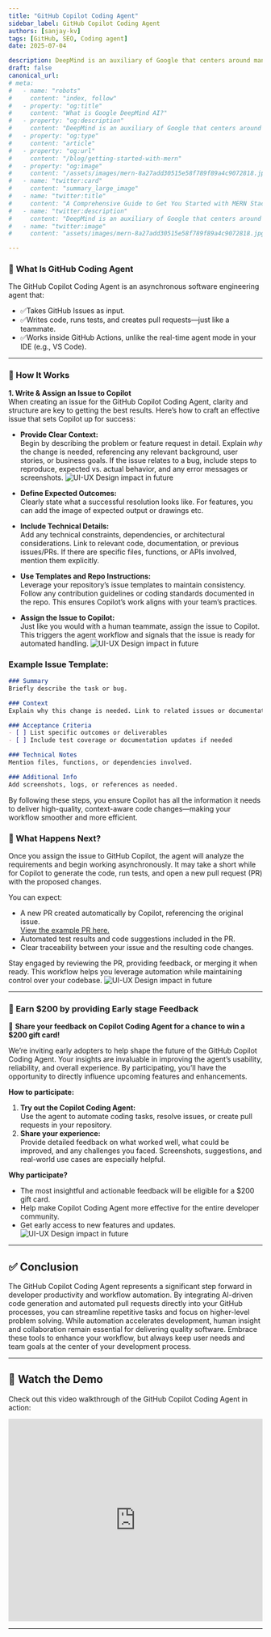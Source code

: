 ```yaml
---
title: "GitHub Copilot Coding Agent"
sidebar_label: GitHub Copilot Coding Agent
authors: [sanjay-kv]
tags: [GitHub, SEO, Coding agent]
date: 2025-07-04

description: DeepMind is an auxiliary of Google that centers around man-made brainpower. All the more explicitly, it utilizes a part of AI.
draft: false
canonical_url: 
# meta:
#   - name: "robots"
#     content: "index, follow"
#   - property: "og:title"
#     content: "What is Google DeepMind AI?"
#   - property: "og:description"
#     content: "DeepMind is an auxiliary of Google that centers around man-made brainpower. All the more explicitly, it utilizes a part of AI called AI"
#   - property: "og:type"
#     content: "article"
#   - property: "og:url"
#     content: "/blog/getting-started-with-mern"
#   - property: "og:image"
#     content: "/assets/images/mern-8a27add30515e58f789f89a4c9072818.jpg"
#   - name: "twitter:card"
#     content: "summary_large_image"
#   - name: "twitter:title"
#     content: "A Comprehensive Guide to Get You Started with MERN Stack"
#   - name: "twitter:description"
#     content: "DeepMind is an auxiliary of Google that centers around man-made brainpower. All the more explicitly, it utilizes a part of AI called AI"
#   - name: "twitter:image"
#     content: "assets/images/mern-8a27add30515e58f789f89a4c9072818.jpg"

---
```



### 🚀 **What Is GitHub Coding Agent**  
The GitHub Copilot Coding Agent is an asynchronous software engineering agent that:

- ✅Takes GitHub Issues as input.
- ✅Writes code, runs tests, and creates pull requests—just like a teammate.
- ✅Works inside GitHub Actions, unlike the real-time agent mode in your IDE (e.g., VS Code).

---

### 🔧 How It Works

**1. Write & Assign an Issue to Copilot**  
When creating an issue for the GitHub Copilot Coding Agent, clarity and structure are key to getting the best results. Here’s how to craft an effective issue that sets Copilot up for success:

- **Provide Clear Context:**  
    Begin by describing the problem or feature request in detail. Explain *why* the change is needed, referencing any relevant background, user stories, or business goals. If the issue relates to a bug, include steps to reproduce, expected vs. actual behavior, and any error messages or screenshots.
![UI-UX Design impact in future](/img/blogs/github-copilot/01-code-issue.png)
    

- **Define Expected Outcomes:**  
    Clearly state what a successful resolution looks like. For features, you can add the image of expected output or drawings etc. 

- **Include Technical Details:**  
    Add any technical constraints, dependencies, or architectural considerations. Link to relevant code, documentation, or previous issues/PRs. If there are specific files, functions, or APIs involved, mention them explicitly.

- **Use Templates and Repo Instructions:**  
    Leverage your repository’s issue templates to maintain consistency. Follow any contribution guidelines or coding standards documented in the repo. This ensures Copilot’s work aligns with your team’s practices.

- **Assign the Issue to Copilot:**  
    Just like you would with a human teammate, assign the issue to Copilot. This triggers the agent workflow and signals that the issue is ready for automated handling.
    ![UI-UX Design impact in future](/img/blogs/github-copilot/02-assign-copilot.png)
    

### **Example Issue Template:**

```markdown
### Summary
Briefly describe the task or bug.

### Context
Explain why this change is needed. Link to related issues or documentation.

### Acceptance Criteria
- [ ] List specific outcomes or deliverables
- [ ] Include test coverage or documentation updates if needed

### Technical Notes
Mention files, functions, or dependencies involved.

### Additional Info
Add screenshots, logs, or references as needed.
```

By following these steps, you ensure Copilot has all the information it needs to deliver high-quality, context-aware code changes—making your workflow smoother and more efficient.


### 🌟 What Happens Next?

Once you assign the issue to GitHub Copilot, the agent will analyze the requirements and begin working asynchronously. It may take a short while for Copilot to generate the code, run tests, and open a new pull request (PR) with the proposed changes.

You can expect:

- A new PR created automatically by Copilot, referencing the original issue.  
    [View the example PR here.](https://github.com/recodehive/recode-website/pull/141)
- Automated test results and code suggestions included in the PR.
- Clear traceability between your issue and the resulting code changes.

Stay engaged by reviewing the PR, providing feedback, or merging it when ready. This workflow helps you leverage automation while maintaining control over your codebase.
    ![UI-UX Design impact in future](/img/blogs/github-copilot/03-pr-copilot.png)
    
---

### 🧭 Earn $200 by providing Early stage Feedback

💬 **Share your feedback on Copilot Coding Agent for a chance to win a $200 gift card!**  

We’re inviting early adopters to help shape the future of the GitHub Copilot Coding Agent. Your insights are invaluable in improving the agent’s usability, reliability, and overall experience. By participating, you’ll have the opportunity to directly influence upcoming features and enhancements.

**How to participate:**
1. **Try out the Copilot Coding Agent:**  
    Use the agent to automate coding tasks, resolve issues, or create pull requests in your repository.
2. **Share your experience:**  
    Provide detailed feedback on what worked well, what could be improved, and any challenges you faced. Screenshots, suggestions, and real-world use cases are especially helpful.

**Why participate?**
- The most insightful and actionable feedback will be eligible for a $200 gift card.
- Help make Copilot Coding Agent more effective for the entire developer community.
- Get early access to new features and updates.
    ![UI-UX Design impact in future](/img/blogs/github-copilot/03-reward-copilot.png)
   


---

## ✅ Conclusion

The GitHub Copilot Coding Agent represents a significant step forward in developer productivity and workflow automation. By integrating AI-driven code generation and automated pull requests directly into your GitHub processes, you can streamline repetitive tasks and focus on higher-level problem solving. While automation accelerates development, human insight and collaboration remain essential for delivering quality software. Embrace these tools to enhance your workflow, but always keep user needs and team goals at the center of your development process.


---

## 🎥 Watch the Demo

Check out this video walkthrough of the GitHub Copilot Coding Agent in action:

<iframe width="100%" height="400" src="https://www.youtube.com/embed/6AmzJDAOHJ8" title="GitHub Copilot Coding Agent Demo" frameborder="0" allowfullscreen></iframe>

---
<GiscusComments/>
